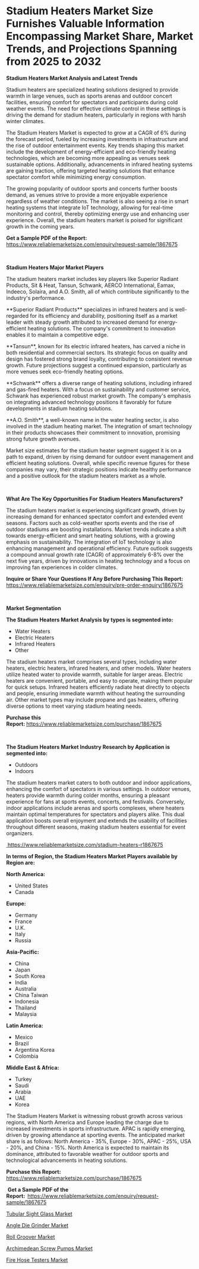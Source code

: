<p><h1>Stadium Heaters Market Size Furnishes Valuable Information Encompassing Market Share, Market Trends, and Projections Spanning from 2025 to 2032</h1></p><p><strong>Stadium Heaters Market Analysis and Latest Trends</strong></p>
<p><p>Stadium heaters are specialized heating solutions designed to provide warmth in large venues, such as sports arenas and outdoor concert facilities, ensuring comfort for spectators and participants during cold weather events. The need for effective climate control in these settings is driving the demand for stadium heaters, particularly in regions with harsh winter climates.</p><p>The Stadium Heaters Market is expected to grow at a CAGR of 6% during the forecast period, fueled by increasing investments in infrastructure and the rise of outdoor entertainment events. Key trends shaping this market include the development of energy-efficient and eco-friendly heating technologies, which are becoming more appealing as venues seek sustainable options. Additionally, advancements in infrared heating systems are gaining traction, offering targeted heating solutions that enhance spectator comfort while minimizing energy consumption.</p><p>The growing popularity of outdoor sports and concerts further boosts demand, as venues strive to provide a more enjoyable experience regardless of weather conditions. The market is also seeing a rise in smart heating systems that integrate IoT technology, allowing for real-time monitoring and control, thereby optimizing energy use and enhancing user experience. Overall, the stadium heaters market is poised for significant growth in the coming years.</p></p>
<p><strong>Get a Sample PDF of the Report:&nbsp;</strong> <a href="https://www.reliablemarketsize.com/enquiry/request-sample/1867675?utm_campaign=1999&utm_medium=2&utm_source=Github&utm_content=ia&utm_term=10042025&utm_id=stadium-heaters">https://www.reliablemarketsize.com/enquiry/request-sample/1867675</a></p>
<p>&nbsp;</p>
<p><strong>Stadium Heaters Major Market Players</strong></p>
<p><p>The stadium heaters market includes key players like Superior Radiant Products, Sit & Heat, Tansun, Schwank, AERCO International, Eamax, Indeeco, Solaira, and A.O. Smith, all of which contribute significantly to the industry's performance. </p><p>**Superior Radiant Products** specializes in infrared heaters and is well-regarded for its efficiency and durability, positioning itself as a market leader with steady growth attributed to increased demand for energy-efficient heating solutions. The company's commitment to innovation enables it to maintain a competitive edge.</p><p>**Tansun**, known for its electric infrared heaters, has carved a niche in both residential and commercial sectors. Its strategic focus on quality and design has fostered strong brand loyalty, contributing to consistent revenue growth. Future projections suggest a continued expansion, particularly as more venues seek eco-friendly heating options.</p><p>**Schwank** offers a diverse range of heating solutions, including infrared and gas-fired heaters. With a focus on sustainability and customer service, Schwank has experienced robust market growth. The company's emphasis on integrating advanced technology positions it favorably for future developments in stadium heating solutions.</p><p>**A.O. Smith**, a well-known name in the water heating sector, is also involved in the stadium heating market. The integration of smart technology in their products showcases their commitment to innovation, promising strong future growth avenues.</p><p>Market size estimates for the stadium heater segment suggest it is on a path to expand, driven by rising demand for outdoor event management and efficient heating solutions. Overall, while specific revenue figures for these companies may vary, their strategic positions indicate healthy performance and a positive outlook for the stadium heaters market as a whole.</p></p>
<p>&nbsp;</p>
<p><strong>What Are The Key Opportunities For Stadium Heaters Manufacturers?</strong></p>
<p><p>The stadium heaters market is experiencing significant growth, driven by increasing demand for enhanced spectator comfort and extended event seasons. Factors such as cold-weather sports events and the rise of outdoor stadiums are boosting installations. Market trends indicate a shift towards energy-efficient and smart heating solutions, with a growing emphasis on sustainability. The integration of IoT technology is also enhancing management and operational efficiency. Future outlook suggests a compound annual growth rate (CAGR) of approximately 6-8% over the next five years, driven by innovations in heating technology and a focus on improving fan experiences in colder climates.</p></p>
<p><strong>Inquire or Share Your Questions If Any Before Purchasing This Report:</strong> <a href="https://www.reliablemarketsize.com/enquiry/pre-order-enquiry/1867675?utm_campaign=1999&utm_medium=2&utm_source=Github&utm_content=ia&utm_term=10042025&utm_id=stadium-heaters">https://www.reliablemarketsize.com/enquiry/pre-order-enquiry/1867675</a></p>
<p>&nbsp;</p>
<p><strong>Market Segmentation</strong></p>
<p><strong>The Stadium Heaters Market Analysis by types is segmented into:</strong></p>
<p><ul><li>Water Heaters</li><li>Electric Heaters</li><li>Infrared Heaters</li><li>Other</li></ul></p>
<p><p>The stadium heaters market comprises several types, including water heaters, electric heaters, infrared heaters, and other models. Water heaters utilize heated water to provide warmth, suitable for larger areas. Electric heaters are convenient, portable, and easy to operate, making them popular for quick setups. Infrared heaters efficiently radiate heat directly to objects and people, ensuring immediate warmth without heating the surrounding air. Other market types may include propane and gas heaters, offering diverse options to meet varying stadium heating needs.</p></p>
<p><strong>Purchase this Report:&nbsp;</strong><a href="https://www.reliablemarketsize.com/purchase/1867675?utm_campaign=1999&utm_medium=2&utm_source=Github&utm_content=ia&utm_term=10042025&utm_id=stadium-heaters">https://www.reliablemarketsize.com/purchase/1867675</a></p>
<p>&nbsp;</p>
<p><strong>The Stadium Heaters Market Industry Research by Application is segmented into:</strong></p>
<p><ul><li>Outdoors</li><li>Indoors</li></ul></p>
<p><p>The stadium heaters market caters to both outdoor and indoor applications, enhancing the comfort of spectators in various settings. In outdoor venues, heaters provide warmth during colder months, ensuring a pleasant experience for fans at sports events, concerts, and festivals. Conversely, indoor applications include arenas and sports complexes, where heaters maintain optimal temperatures for spectators and players alike. This dual application boosts overall enjoyment and extends the usability of facilities throughout different seasons, making stadium heaters essential for event organizers.</p></p>
<p><a href="https://www.reliablemarketsize.com/stadium-heaters-r1867675?utm_campaign=1999&utm_medium=2&utm_source=Github&utm_content=ia&utm_term=10042025&utm_id=stadium-heaters">&nbsp;https://www.reliablemarketsize.com/stadium-heaters-r1867675</a></p>
<p><strong>In terms of Region, the Stadium Heaters Market Players available by Region are:</strong></p>
<p>
    <p> <strong> North America: </strong>
        <ul>
            <li>United States</li>
            <li>Canada</li>
        </ul>
        </p> 
    <p> <strong> Europe: </strong>
        <ul>
            <li>Germany</li>
            <li>France</li>
            <li>U.K.</li>
            <li>Italy</li>
            <li>Russia</li>
        </ul>
        </p> 
    <p> <strong> Asia-Pacific: </strong>
        <ul>
            <li>China</li>
            <li>Japan</li>
            <li>South Korea</li>
            <li>India</li>
            <li>Australia</li>
            <li>China Taiwan</li>
            <li>Indonesia</li>
            <li>Thailand</li>
            <li>Malaysia</li>
        </ul>
        </p> 
    <p> <strong> Latin America: </strong>
        <ul>
            <li>Mexico</li>
            <li>Brazil</li>
            <li>Argentina Korea</li>
            <li>Colombia</li>
        </ul>
        </p> 
    <p> <strong> Middle East & Africa: </strong>
        <ul>
            <li>Turkey</li>
            <li>Saudi</li>
            <li>Arabia</li>
            <li>UAE</li>
            <li>Korea</li>
        </ul>
    </p>
    </p>
<p><p>The Stadium Heaters Market is witnessing robust growth across various regions, with North America and Europe leading the charge due to increased investments in sports infrastructure. APAC is rapidly emerging, driven by growing attendance at sporting events. The anticipated market share is as follows: North America - 35%, Europe - 30%, APAC - 25%, USA - 20%, and China - 15%. North America is expected to maintain its dominance, attributed to favorable weather for outdoor sports and technological advancements in heating solutions.</p></p>
<p><strong>Purchase this Report: </strong><a href="https://www.reliablemarketsize.com/purchase/1867675?utm_campaign=1999&utm_medium=2&utm_source=Github&utm_content=ia&utm_term=10042025&utm_id=stadium-heaters">https://www.reliablemarketsize.com/purchase/1867675</a></p>
<p>&nbsp;<strong>Get a Sample PDF of the Report:&nbsp;&nbsp;</strong><a href="https://www.reliablemarketsize.com/enquiry/request-sample/1867675?utm_campaign=1999&utm_medium=2&utm_source=Github&utm_content=ia&utm_term=10042025&utm_id=stadium-heaters">https://www.reliablemarketsize.com/enquiry/request-sample/1867675</a></p>
<p><strong></strong></p>
<p><p><a href="https://github.com/lizonbochil23/Market-Research-Report-List-1/blob/main/tubular-sight-glass-market.md?utm_campaign=1999&utm_medium=2&utm_source=Github&utm_content=ia&utm_term=10042025&utm_id=stadium-heaters">Tubular Sight Glass Market</a></p><p><a href="https://github.com/guinoopandam/Market-Research-Report-List-1/blob/main/angle-die-grinder-market.md?utm_campaign=1999&utm_medium=2&utm_source=Github&utm_content=ia&utm_term=10042025&utm_id=stadium-heaters">Angle Die Grinder Market</a></p><p><a href="https://github.com/leyesamilej/Market-Research-Report-List-1/blob/main/roll-groover-market.md?utm_campaign=1999&utm_medium=2&utm_source=Github&utm_content=ia&utm_term=10042025&utm_id=stadium-heaters">Roll Groover Market</a></p><p><a href="https://github.com/rushanday/Market-Research-Report-List-1/blob/main/archimedean-screw-pumps-market.md?utm_campaign=1999&utm_medium=2&utm_source=Github&utm_content=ia&utm_term=10042025&utm_id=stadium-heaters">Archimedean Screw Pumps Market</a></p><p><a href="https://github.com/carylgrinko/Market-Research-Report-List-1/blob/main/fire-hose-testers-market.md?utm_campaign=1999&utm_medium=2&utm_source=Github&utm_content=ia&utm_term=10042025&utm_id=stadium-heaters">Fire Hose Testers Market</a></p></p>